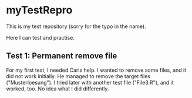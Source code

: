 # myTestRepro

This is my test repository (sorry for the typo in the name). 

Here I can test and practise. 

## Test 1: Permanent remove file

For my first test, I needed Carls help. I wanted to remove some files, and it did not work initially. He managed to remove the target files ("Musterloesung"). I tried later with another test file ("File3.R"), and it worked, too. No idea what I did differently. 

